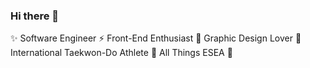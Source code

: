 ### Hi there 👋

✨ Software Engineer ⚡️ Front-End Enthusiast 🎨 Graphic Design Lover 🌈 International Taekwon-Do Athlete 🥋 All Things ESEA 💮
